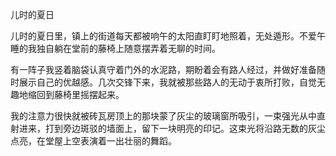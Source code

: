儿时的夏日

儿时的夏日里，镇上的街道每天都被响午的太阳直盯盯地照着，无处遁形。不爱午睡的我独自躺在堂前的藤椅上随意摆弄着无聊的时间。

有一阵子我竖着脑袋认真守着门外的水泥路，期盼着会有路人经过，并做好准备随时展示自己的优越感。几次交锋下来，我就被那些路人的无动于衷所打败，自觉无趣地缩回到藤椅里摇摆起来。

我的注意力很快就被砖瓦房顶上的那块蒙了灰尘的玻璃窗所吸引，一束强光从中直射进来，打到旁边斑驳的墙面上，留下一块明亮的印记。这束光将沿路无数的灰尘点亮，在堂屋上空表演着一出壮丽的舞蹈。



